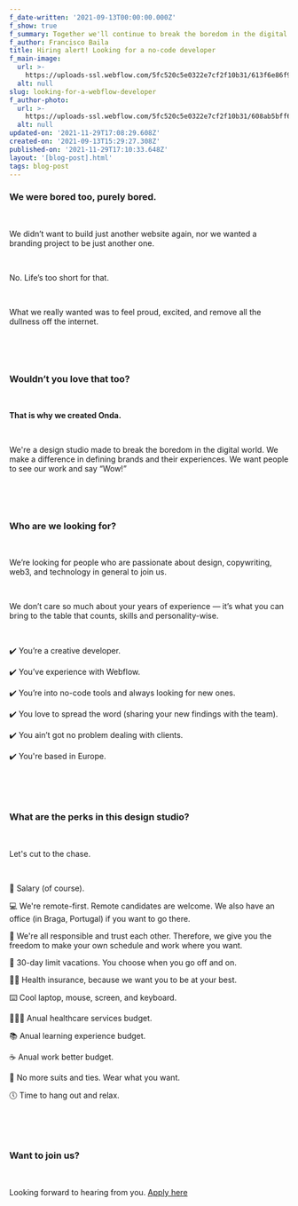 ```yaml
---
f_date-written: '2021-09-13T00:00:00.000Z'
f_show: true
f_summary: Together we'll continue to break the boredom in the digital world.
f_author: Francisco Baila
title: Hiring alert! Looking for a no-code developer
f_main-image:
  url: >-
    https://uploads-ssl.webflow.com/5fc520c5e0322e7cf2f10b31/613f6e86f9e772380e0ffd1d_webflow%402x.png
  alt: null
slug: looking-for-a-webflow-developer
f_author-photo:
  url: >-
    https://uploads-ssl.webflow.com/5fc520c5e0322e7cf2f10b31/608ab5bff69e1382854e7230_Group%2064.png
  alt: null
updated-on: '2021-11-29T17:08:29.608Z'
created-on: '2021-09-13T15:29:27.308Z'
published-on: '2021-11-29T17:10:33.648Z'
layout: '[blog-post].html'
tags: blog-post
---
```


### We were bored too, purely bored.

‍

We didn’t want to build just another website again, nor we wanted a branding project to be just another one.

‍

No. Life’s too short for that.

‍

What we really wanted was to feel proud, excited, and remove all the dullness off the internet.

‍

‍

### Wouldn’t you love that too?

‍

**That is why we created Onda.**

‍

We're a design studio made to break the boredom in the digital world. We make a difference in defining brands and their experiences. We want people to see our work and say “Wow!”

‍

‍

### Who are we looking for?

‍

We’re looking for people who are passionate about design, copywriting, web3, and technology in general to join us.

‍

We don’t care so much about your years of experience — it’s what you can bring to the table that counts, skills and personality-wise.

‍

✔️ You’re a creative developer.

✔️ You’ve experience with Webflow.

✔️ You’re into no-code tools and always looking for new ones.

✔️ You love to spread the word (sharing your new findings with the team).

✔️ You ain’t got no problem dealing with clients.

✔️ You're based in Europe.

‍

‍

### What are the perks in this design studio?

‍

Let's cut to the chase.

‍

💱 Salary (of course).

💻 We're remote-first. Remote candidates are welcome. We also have an office (in Braga, Portugal) if you want to go there.

🔋 We're all responsible and trust each other. Therefore, we give you the freedom to make your own schedule and work where you want.

🌴 30-day limit vacations. You choose when you go off and on.

🏃‍♀ Health insurance, because we want you to be at your best.

⌨️ Cool laptop, mouse, screen, and keyboard.

👩🏽‍⚕️ Anual healthcare services budget.

📚 Anual learning experience budget.

☕ Anual work better budget.

🎩 No more suits and ties. Wear what you want.

🕔 Time to hang out and relax.

‍

‍

### Want to join us?

‍

Looking forward to hearing from you. [Apply here](https://onda-studio.homerun.co/no-code-developer/en)

‍

‍
